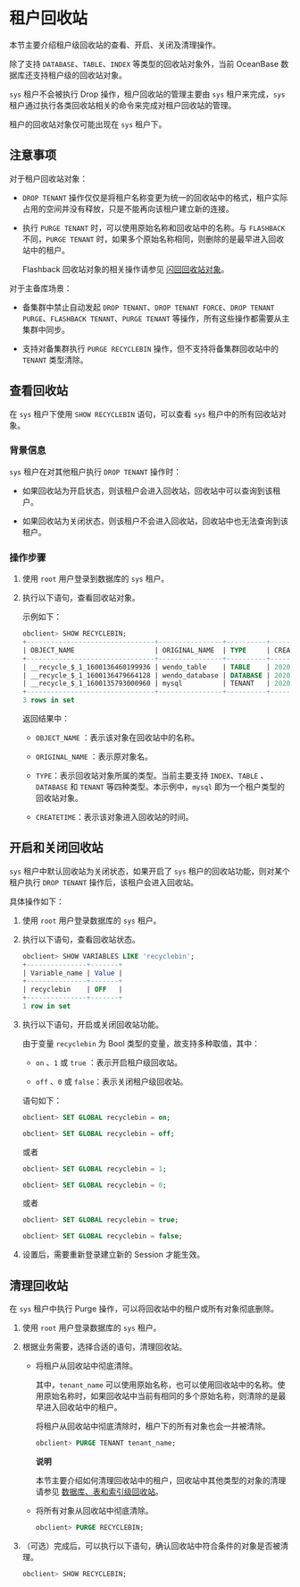 租户回收站 
==========================

本节主要介绍租户级回收站的查看、开启、关闭及清理操作。

除了支持 `DATABASE`、`TABLE`、`INDEX` 等类型的回收站对象外，当前 OceanBase 数据库还支持租户级的回收站对象。

`sys` 租户不会被执行 Drop 操作，租户回收站的管理主要由 `sys` 租户来完成，`sys` 租户通过执行各类回收站相关的命令来完成对租户回收站的管理。

租户的回收站对象仅可能出现在 `sys` 租户下。

注意事项 
-------------------------

对于租户回收站对象：

* `DROP TENANT` 操作仅仅是将租户名称变更为统一的回收站中的格式，租户实际占用的空间并没有释放，只是不能再向该租户建立新的连接。

  

* 执行 `PURGE TENANT` 时，可以使用原始名称和回收站中的名称。与 `FLASHBACK` 不同，`PURGE TENANT` 时，如果多个原始名称相同，则删除的是最早进入回收站中的租户。

  Flashback 回收站对象的相关操作请参见 [闪回回收站对象](/zh-CN/5.administrator-guide/7.high-data-availability/1.flashback/4.flashback-recycle-bin-object.md)。
  




对于主备库场景：

* 备集群中禁止自动发起 `DROP TENANT`、`DROP TENANT FORCE`、`DROP TENANT PURGE`、`FLASHBACK TENANT`、`PURGE TENANT` 等操作，所有这些操作都需要从主集群中同步。

  

* 支持对备集群执行 `PURGE RECYCLEBIN` 操作，但不支持将备集群回收站中的 `TENANT` 类型清除。

  




查看回收站 
--------------------------

在 `sys` 租户下使用 `SHOW RECYCLEBIN` 语句，可以查看 `sys` 租户中的所有回收站对象。

### 背景信息 

`sys` 租户在对其他租户执行 `DROP TENANT` 操作时：

* 如果回收站为开启状态，则该租户会进入回收站，回收站中可以查询到该租户。

  

* 如果回收站为关闭状态，则该租户不会进入回收站，回收站中也无法查询到该租户。

  




### 操作步骤 

1. 使用 `root` 用户登录到数据库的 `sys` 租户。

   

2. 执行以下语句，查看回收站对象。

   示例如下：

   ```sql
   obclient> SHOW RECYCLEBIN;
   +--------------------------------+----------------+----------+----------------------------+
   | OBJECT_NAME                    | ORIGINAL_NAME  | TYPE     | CREATETIME                 |
   +--------------------------------+----------------+----------+----------------------------+
   | __recycle_$_1_1600136460199936 | wendo_table    | TABLE    | 2020-09-15 10:21:00.207886 |
   | __recycle_$_1_1600136479664128 | wendo_database | DATABASE | 2020-09-15 10:21:19.664534 |
   | __recycle_$_1_1600135793000960 | mysql          | TENANT   | 2020-09-15 10:23:25.773877 |
   +--------------------------------+----------------+----------+----------------------------+
   3 rows in set
   ```

   

   返回结果中：
   * `OBJECT_NAME` ：表示该对象在回收站中的名称。

     
   
   * `ORIGINAL_NAME` ：表示原对象名。

     
   
   * `TYPE`：表示回收站对象所属的类型。当前主要支持 `INDEX`、`TABLE` 、 `DATABASE` 和 `TENANT` 等四种类型。本示例中，`mysql` 即为一个租户类型的回收站对象。

     
   
   * `CREATETIME`：表示该对象进入回收站的时间。

     
   

   




开启和关闭回收站 
-----------------------------

`sys` 租户中默认回收站为关闭状态，如果开启了 `sys` 租户的回收站功能，则对某个租户执行 `DROP TENANT` 操作后，该租户会进入回收站。

具体操作如下：

1. 使用 `root` 用户登录数据库的 `sys` 租户。

   

2. 执行以下语句，查看回收站状态。

   ```sql
   obclient> SHOW VARIABLES LIKE 'recyclebin';
   +---------------+-------+
   | Variable_name | Value |
   +---------------+-------+
   | recyclebin    | OFF   |
   +---------------+-------+
   1 row in set
   ```

   

3. 执行以下语句，开启或关闭回收站功能。

   由于变量 `recyclebin` 为 Bool 类型的变量，故支持多种取值，其中：
   * `on` 、`1` 或 `true` ：表示开启租户级回收站。

     
   
   * `off` 、`0` 或 `false`：表示关闭租户级回收站。

     
   

   

   语句如下：

   ```sql
   obclient> SET GLOBAL recyclebin = on;
   
   obclient> SET GLOBAL recyclebin = off;
   ```

   

   或者

   ```sql
   obclient> SET GLOBAL recyclebin = 1;
   
   obclient> SET GLOBAL recyclebin = 0;
   ```

   

   或者

   ```sql
   obclient> SET GLOBAL recyclebin = true;
   
   obclient> SET GLOBAL recyclebin = false;
   ```

   

4. 设置后，需要重新登录建立新的 Session 才能生效。

   




清理回收站 
--------------------------

在 `sys` 租户中执行 Purge 操作，可以将回收站中的租户或所有对象彻底删除。

1. 使用 `root` 用户登录数据库的 `sys` 租户。

   

2. 根据业务需要，选择合适的语句，清理回收站。

   * 将租户从回收站中彻底清除。

     其中，`tenant_name` 可以使用原始名称，也可以使用回收站中的名称。使用原始名称时，如果回收站中当前有相同的多个原始名称，则清除的是最早进入回收站中的租户。

     将租户从回收站中彻底清除时，租户下的所有对象也会一并被清除。

     ```sql
     obclient> PURGE TENANT tenant_name;
     ```

     
     **说明**

     

     本节主要介绍如何清理回收站中的租户，回收站中其他类型的对象的清理请参见 [数据库、表和索引级回收站](/zh-CN/5.administrator-guide/7.high-data-availability/1.flashback/2.database-table-and-index-recycle-bin.md)。
     
   
   * 将所有对象从回收站中彻底清除。

     ```sql
     obclient> PURGE RECYCLEBIN;
     ```

     
   

   

3. （可选）完成后，可以执行以下语句，确认回收站中符合条件的对象是否被清理。

   ```sql
   obclient> SHOW RECYCLEBIN;
   ```

   



